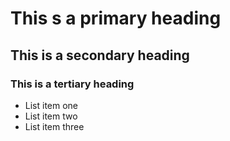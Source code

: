 # This s a primary heading
## This is a secondary heading
### This is a tertiary heading

* List item one
* List item two
* List item three
